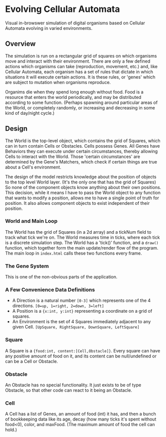 # Evolving Cellular Automata

Visual in-browswer simulation of digital organisms based on Cellular Automata evolving in varied environments.

## Overview

The simulation is run on a rectangular grid of squares on which organisms move and interact with their environment. There are only a few defined actions which organisms can take (reproduction, movement, etc.) and, like Cellular Automata, each organism has a set of rules that dictate in which situations it will execute certain actions. It is these rules, or 'genes' which are subject to mutation when organisms reproduce.

Organims die when they spend long enough without food. Food is a resource that enters the world periodically, and may be distributed according to some function. (Perhaps spawning around particular areas of the World, or completely randomly, or increasing and decreasing in some kind of day/night cycle.)

## Design

The World is the top-level object, which contains the grid of Squares, which can in turn contain Cells or Obstacles. Cells possess Genes. All Genes have Behaviors they can execute under certain circumstances, thereby allowing Cells to interact with the World. Those 'certain circumstances' are determined by the Gene's Matchers, which check if certain things are true about a Cell's environment.

The design of the model restricts knowledge about the position of objects to the top level World layer. (It's the only one that has the grid of Squares) So none of the component objects know anything about their own positions. This decision, while it means I have to pass the World object to any function that wants to modify a position, allows me to have a single point of truth for position. It also allows component objects to exist independent of their position.

### World and Main Loop

The World has the grid of Squares (in a 2d array) and a tickNum field to track what tick we're on. The World measures time in ticks, where each tick is a discrete simulation step. The World has a 'tick()' function, and a `draw()` function, which together form the main update/render flow of the program. The main loop in `index.html` calls these two functions every frame.

### The Gene System

This is one of the non-obvious parts of the application. 

### A Few Convenience Data Definitions
* A Direction is a natural number `[0-3]` which represents one of the 4 directions. `[0=up, 1=right, 2=down, 3=left]`
* A Position is a `{x:int, y:int}` representing a coordinate on a grid of squares.
* An Environment is the set of 4 Squares immediately adjacent to any given Cell. `[UpSquare, RightSquare, DownSquare, LeftSquare]`

### Square
A Square is a `{food:int, content:[Cell,Obstacle]}`. Every square can have any positive amount of food on it, and its content can be null/undefined or can be a Cell or Obstacle.

### Obstacle
An Obstacle has no special functionality. It just exists to be of type Obstacle, so that other code can react to it being an Obstacle.

### Cell
A Cell has a list of Genes, an amount of food (int) it has, and then a bunch of bookkeeping data like its age, decay (how many ticks it's spent without food<0), color, and maxFood. (The maximum amount of food the cell can hold.)